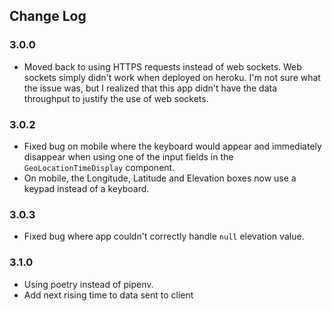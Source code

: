## Change Log

### 3.0.0

- Moved back to using HTTPS requests instead of web sockets. Web sockets
simply didn't work when deployed on heroku. I'm not sure what the issue was,
but I realized that this app didn't have the data throughput to justify the
use of web sockets.

### 3.0.2

- Fixed bug on mobile where the keyboard would appear and immediately disappear when using one of the input fields in the `GeoLocationTimeDisplay` component.
- On mobile, the Longitude, Latitude and Elevation boxes now use a keypad instead of a keyboard.

### 3.0.3

- Fixed bug where app couldn't correctly handle `null` elevation value.

### 3.1.0

- Using poetry instead of pipenv.
- Add next rising time to data sent to client
